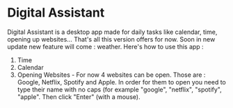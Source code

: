 # Digital Assistant

Digital Assistant is a desktop app made for daily tasks like calendar, time, opening up websites... That's all this version offers for now. Soon in new update new feature will come : weather. Here's how to use this app :
1. Time
2. Calendar
3. Opening Websites - For now 4 websites can be open. Those are : Google, Netflix, Spotify and Apple. In order for them to open you need to type their name with no caps (for example "google", "netflix", "spotify", "apple". Then click "Enter" (with a mouse).
